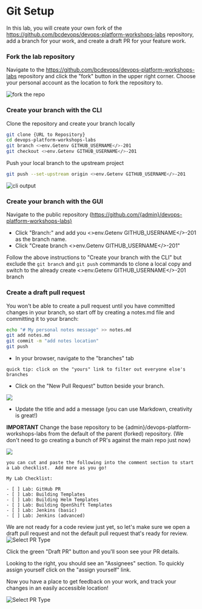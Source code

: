 # Git Setup
In this lab, you will create your own fork of the https://github.com/bcdevops/devops-platform-workshops-labs repository, add a branch for your work, and create a draft PR for your feature work.

### Fork the lab repository
Navigate to the <https://github.com/bcdevops/devops-platform-workshops-labs> repository and click the "fork" button in the upper right corner.  Choose your personal account as the location to fork the repository to.

![fork the repo](../assets/openshift201/01_git_fork.png)

### Create your branch with the CLI
Clone the repository and create your branch locally

``` bash
git clone {URL to Repository}
cd devops-platform-workshops-labs
git branch <>env.Getenv GITHUB_USERNAME</>-201
git checkout <>env.Getenv GITHUB_USERNAME</>-201
```

Push your local branch to the upstream project

``` bash
git push --set-upstream origin <>env.Getenv GITHUB_USERNAME</>-201
```

![cli output](../assets/openshift201/01_git_cli_branch.png)

### Create your branch with the GUI

Navigate to the public repository (<https://github.com/{admin}/devops-platform-workshops-labs)>

- Click "Branch:" and add you <>env.Getenv GITHUB_USERNAME</>-201 as the branch name.
- Click "Create branch <>env.Getenv GITHUB_USERNAME</>-201"

Follow the above instructions to "Create your branch with the CLI" but exclude the `git branch` and `git push` commands to clone a local copy and switch to the already create <>env.Getenv GITHUB_USERNAME</>-201 branch

### Create a draft pull request
You won't be able to create a pull request until you have committed changes in your branch, so start off by creating a notes.md file and committing it to your branch:

``` bash
echo "# My personal notes message" >> notes.md
git add notes.md
git commit -m "add notes location"
git push
```

- In your browser, navigate to the "branches" tab

`quick tip: click on the "yours" link to filter out everyone else's branches`

- Click on the "New Pull Request" button beside your branch.

![](../assets/openshift201/01_git_pr_branch.png)

- Update the title and add a message (you can use Markdown, creativity is great!)

**IMPORTANT** Change the base repository to be {admin}/devops-platform-workshops-labs from the default of the parent (forked) repository.  (We don't need to go creating a bunch of PR's against the main repo just now)

![](../assets/openshift201/01_git_pr_base.png)

`you can cut and paste the following into the comment section to start a Lab checklist.  Add more as you go!`

```
My Lab Checklist:

- [ ] Lab: GitHub PR
- [ ] Lab: Building Templates
- [ ] Lab: Building Helm Templates
- [ ] Lab: Building OpenShift Templates
- [ ] Lab: Jenkins (basic)
- [ ] Lab: Jenkins (advanced)
```

We are not ready for a code review just yet, so let's make sure we open a draft pull request and not the default pull request that's ready for review.
![Select PR Type](../assets/openshift201/01_git_pr_draft.png)

Click the green "Draft PR" button and you'll soon see your PR details.

Looking to the right, you should see an "Assignees" section.  To quickly assign yourself click on the "assign yourself" link.

Now you have a place to get feedback on your work, and track your changes in an easily accessible location!

![Select PR Type](../assets/openshift201/01_git_pr_ready.png)